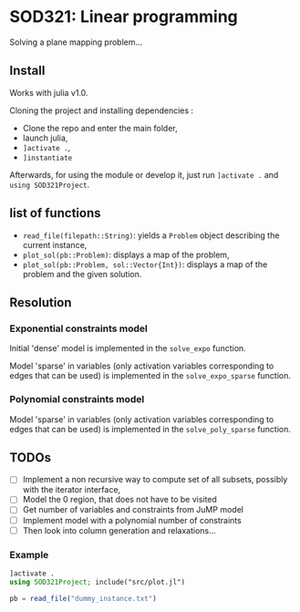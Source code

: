 # SOD321: Linear programming

Solving a plane mapping problem...

## Install

Works with julia v1.0.

Cloning the project and installing dependencies :
 - Clone the repo and enter the main folder,
 - launch julia,
 - `]activate .`,
 - `]instantiate`

Afterwards, for using the module or develop it, just run `]activate .` and `using SOD321Project`.

## list of functions

- `read_file(filepath::String)`: yields a `Problem` object describing the current instance,
- `plot_sol(pb::Problem)`: displays a map of the problem,
- `plot_sol(pb::Problem, sol::Vector{Int})`: displays a map of the problem and the given solution.

## Resolution

### Exponential constraints model

Initial 'dense' model is implemented in the `solve_expo` function.

Model 'sparse' in variables (only activation variables corresponding to edges that can be used) is implemented in the `solve_expo_sparse` function.

### Polynomial constraints model

Model 'sparse' in variables (only activation variables corresponding to edges that can be used) is implemented in the `solve_poly_sparse` function.

## TODOs

- [ ] Implement a non recursive way to compute set of all subsets, possibly with the iterator interface,
- [ ] Model the 0 region, that does not have to be visited
- [ ] Get number of variables and constraints from JuMP model
- [ ] Implement model with a polynomial number of constraints
- [ ] Then look into column generation and relaxations...

### Example

```julia
]activate .
using SOD321Project; include("src/plot.jl")

pb = read_file("dummy_instance.txt")
```
